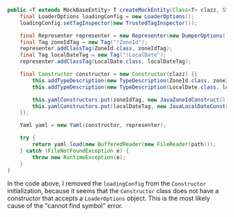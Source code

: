 ```java
public <T extends MockBaseEntity> T createMockEntity(Class<T> clazz, String path) {
    final LoaderOptions loadingConfig = new LoaderOptions();
    loadingConfig.setTagInspector(new TrustedTagInspector());

    final Representer representer = new Representer(new DumperOptions());
    final Tag zoneIdTag = new Tag("!ZoneId");
    representer.addClassTag(ZoneId.class, zoneIdTag);
    final Tag localDateTag = new Tag("!LocalDate");
    representer.addClassTag(LocalDate.class, localDateTag);

    final Constructor constructor = new Constructor(clazz) {{
        this.addTypeDescription(new TypeDescription(ZoneId.class, zoneIdTag));
        this.addTypeDescription(new TypeDescription(LocalDate.class, localDateTag));

        this.yamlConstructors.put(zoneIdTag, new JavaZoneIdConstruct());
        this.yamlConstructors.put(localDateTag, new JavaLocalDateConstruct());
    }};

    Yaml yaml = new Yaml(constructor, representer);

    try {
        return yaml.load(new BufferedReader(new FileReader(path)));
    } catch (FileNotFoundException e) {
        throw new RuntimeException(e);
    }
}
```
In the code above, I removed the `loadingConfig` from the `Constructor` initialization, because it seems that the `Constructor` class does not have a constructor that accepts a `LoaderOptions` object. This is the most likely cause of the "cannot find symbol" error.